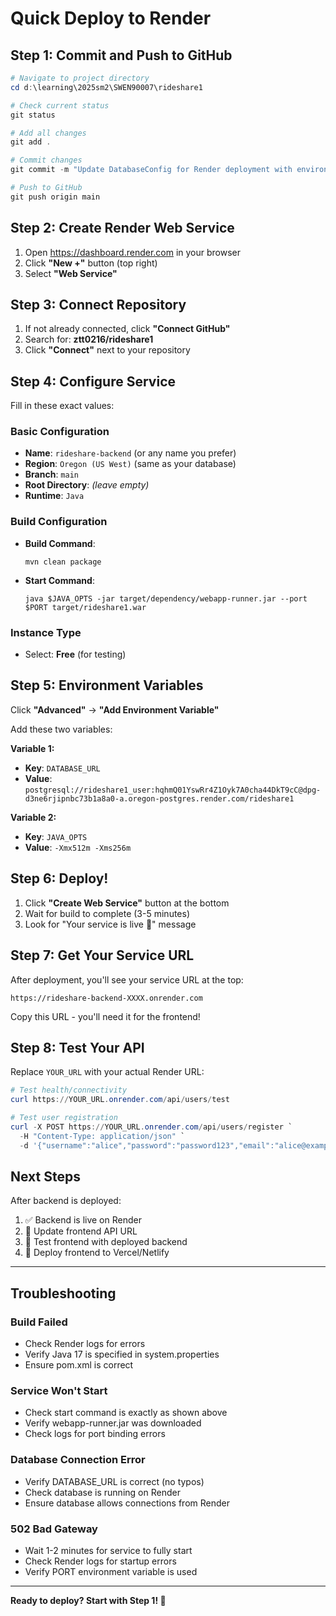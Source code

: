 # Quick Deploy to Render

## Step 1: Commit and Push to GitHub

```powershell
# Navigate to project directory
cd d:\learning\2025sm2\SWEN90007\rideshare1

# Check current status
git status

# Add all changes
git add .

# Commit changes
git commit -m "Update DatabaseConfig for Render deployment with environment variables"

# Push to GitHub
git push origin main
```

## Step 2: Create Render Web Service

1. Open https://dashboard.render.com in your browser
2. Click **"New +"** button (top right)
3. Select **"Web Service"**

## Step 3: Connect Repository

1. If not already connected, click **"Connect GitHub"**
2. Search for: **ztt0216/rideshare1**
3. Click **"Connect"** next to your repository

## Step 4: Configure Service

Fill in these exact values:

### Basic Configuration
- **Name**: `rideshare-backend` (or any name you prefer)
- **Region**: `Oregon (US West)` (same as your database)
- **Branch**: `main`
- **Root Directory**: *(leave empty)*
- **Runtime**: `Java`

### Build Configuration
- **Build Command**: 
  ```
  mvn clean package
  ```
- **Start Command**: 
  ```
  java $JAVA_OPTS -jar target/dependency/webapp-runner.jar --port $PORT target/rideshare1.war
  ```

### Instance Type
- Select: **Free** (for testing)

## Step 5: Environment Variables

Click **"Advanced"** → **"Add Environment Variable"**

Add these two variables:

**Variable 1:**
- **Key**: `DATABASE_URL`
- **Value**: `postgresql://rideshare1_user:hqhmQ01YswRr4Z1Oyk7A0cha44DkT9cC@dpg-d3ne6rjipnbc73b1a8a0-a.oregon-postgres.render.com/rideshare1`

**Variable 2:**
- **Key**: `JAVA_OPTS`
- **Value**: `-Xmx512m -Xms256m`

## Step 6: Deploy!

1. Click **"Create Web Service"** button at the bottom
2. Wait for build to complete (3-5 minutes)
3. Look for "Your service is live 🎉" message

## Step 7: Get Your Service URL

After deployment, you'll see your service URL at the top:
```
https://rideshare-backend-XXXX.onrender.com
```

Copy this URL - you'll need it for the frontend!

## Step 8: Test Your API

Replace `YOUR_URL` with your actual Render URL:

```powershell
# Test health/connectivity
curl https://YOUR_URL.onrender.com/api/users/test

# Test user registration
curl -X POST https://YOUR_URL.onrender.com/api/users/register `
  -H "Content-Type: application/json" `
  -d '{"username":"alice","password":"password123","email":"alice@example.com","role":"RIDER"}'
```

## Next Steps

After backend is deployed:

1. ✅ Backend is live on Render
2. 🔄 Update frontend API URL
3. 🔄 Test frontend with deployed backend
4. 🔄 Deploy frontend to Vercel/Netlify

---

## Troubleshooting

### Build Failed
- Check Render logs for errors
- Verify Java 17 is specified in system.properties
- Ensure pom.xml is correct

### Service Won't Start
- Check start command is exactly as shown above
- Verify webapp-runner.jar was downloaded
- Check logs for port binding errors

### Database Connection Error
- Verify DATABASE_URL is correct (no typos)
- Check database is running on Render
- Ensure database allows connections from Render

### 502 Bad Gateway
- Wait 1-2 minutes for service to fully start
- Check Render logs for startup errors
- Verify PORT environment variable is used

---

**Ready to deploy? Start with Step 1! 🚀**
